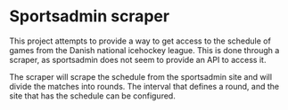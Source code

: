 # Sportsadmin scraper
This project attempts to provide a way to get access to the schedule of games from the Danish national icehockey league.
This is done through a scraper, as sportsadmin does not seem to provide an API to access it.

The scraper will scrape the schedule from the sportsadmin site and will divide the matches into rounds.
The interval that defines a round, and the site that has the schedule can be configured.
